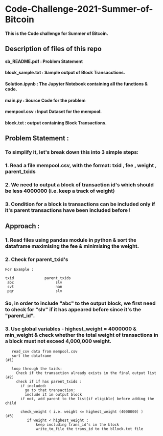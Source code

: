 # Code-Challenge-2021-Summer-of-Bitcoin

#### This is the Code challenge for Summer of Bitcoin.  

## Description of files of this repo

####  sb_README.pdf : Problem Statement

####  block_sample.txt : Sample output of Block Transacctions.

####  Solution.ipynb : The Jupyter Notebook containing all the functions & code.

####  main.py : Source Code for the problem

####  mempool.csv : Input Dataset for the mempool.

####  block.txt : output containing Block Transactions.

## Problem Statement :

### To simplify it, let's break down this into 3 simple steps:

### 1. Read a file mempool.csv, with the format:   txid , fee , weight , parent_txids

### 2. We need to output a block of transaction id's which should be less 4000000 (i.e. keep a track of weight)  

### 3. Condition for a block is transactions can be included only if it's parent transactions have been included before !

     
## Approach :
### 1. Read files using pandas module in python & sort the dataframe maximising the fee & minimising the weight.

### 2. Check for parent_txid's
    For Example :

    txid              parent_txids
     abc                   slv
     svt                   nan
     pqr                   slv
   
### So, in order to include "abc" to the output block, we first need to check for "slv" if it has appeared before since it's the "parent_id". 

### 3. Use global variables - highest_weight = 4000000 & min_weight & check whether the total weight of transactions in a block must not exceed 4,000,000 weight.

       read_csv data from mempool.csv   
       sort the dataframe                                                           (#1)
       
       loop through the txids:
         Check if the transaction already exists in the final output list           (#2)
         check if if has parent_txids :
           if included:
             go to that transaction:  
             include it in output block
           if not, add parent to the list(if eligible) before adding the child
           
           check_weight ( i.e. weight <= highest_weight (4000000) )                   (#3)
              if weight < highest_weight :
                  keep including trans_id's in the block
                  write_to_file the trans_id to the bllock.txt file
                                         
                          
                            


